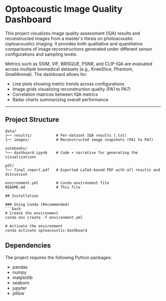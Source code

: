 # Optoacoustic Image Quality Dashboard

This project visualizes image quality assessment (IQA) results and reconstructed images from a master's thesis on photoacoustic (optoacoustic) imaging. It provides both qualitative and quantitative comparisons of image reconstructions generated under different sensor configurations and sampling levels.

Metrics such as SSIM, VIF, BRISQUE, PSNR, and CLIP-IQA are evaluated across multiple biomedical datasets (e.g., KneeSlice, Phantom, SmallAnimal). The dashboard allows for:
- Line plots showing metric trends across configurations
- Image grids visualizing reconstruction quality (PA1 to PA7)
- Correlation matrices between IQA metrics
- Radar charts summarizing overall performance

---

##  Project Structure

```text
data/
├── results/           # Per-dataset IQA results (.txt)
├── images/            # Reconstructed image snapshots (PA1 to PA7)

notebooks/
└── dashboard.ipynb    # Code + narrative for generating the visualizations

pdf/
└── final_report.pdf   # Exported LaTeX-based PDF with all results and discussion

environment.yml        # Conda environment file
README.md              # This file

## Installation

### Using Conda (Recommended)
```bash
# Create the environment
conda env create -f environment.yml

# Activate the environment
conda activate optoacoustic-dashboard
```

## Dependencies

The project requires the following Python packages:
- pandas
- numpy
- matplotlib
- seaborn
- jupyter
- pillow